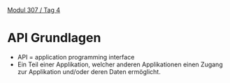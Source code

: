  [Modul 307 / Tag 4](/ilv.307/04-modul-307)

# API Grundlagen

- API = application programming interface
- Ein Teil einer Applikation, welcher anderen Applikationen einen Zugang zur Applikation und/oder deren Daten ermöglicht.

<!--stackedit_data:
eyJoaXN0b3J5IjpbLTExODYyOTE5MjZdfQ==
-->